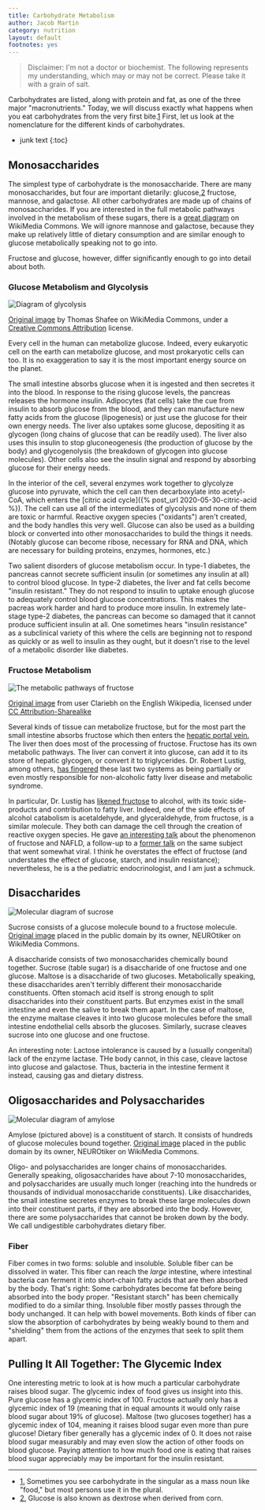 ```yaml
---
title: Carbohydrate Metabolism
author: Jacob Martin
category: nutrition
layout: default
footnotes: yes
---
```

> Disclaimer: I'm not a doctor or biochemist. The following represents my understanding, which may or may not be correct. Please take it with a grain of salt.

Carbohydrates are listed, along with protein and fat, as one of the three major "macronutrients." Today, we will discuss exactly what happens when you eat carbohydrates from the very first bite.<a class="footref" id="ref1" href="#note1" title="Sometimes you see carbohydrate in the singular as a mass noun like food, but most persons use it in the plural.">1</a> First, let us look at the nomenclature for the different kinds of carbohydrates.

* junk text
{:toc}

## Monosaccharides
The simplest type of carbohydrate is the monosaccharide. There are many monosaccharides, but four are important dietarily: glucose,<a class="footref" id="ref2" href="#note2" title="Glucose is also known as dextrose when derived from corn.">2</a> fructose, mannose, and galactose. All other carbohydrates are made up of chains of monosaccharides. If you are interested in the full metabolic pathways involved in the metabolism of these sugars, there is a [great diagram](https://commons.wikimedia.org/wiki/File:Metabolism_of_common_monosaccharides,_and_related_reactions.png) on WikiMedia Commons. We will ignore mannose and galactose, because they make up relatively little of dietary consumption and are similar enough to glucose metabolically speaking not to go into. 

Fructose and glucose, however, differ significantly enough to go into detail about both.

### Glucose Metabolism and Glycolysis
![Diagram of glycolysis](/images/glycolysis.png "The metabolic pathway of glycolysis, in detail.")
<p class="caption"><a href="https://commons.wikimedia.org/wiki/File:Glycolysis_metabolic_pathway_3_annotated.svg">Original image</a> by Thomas Shafee on WikiMedia Commons, under a <a href="https://creativecommons.org/licenses/by/4.0/deed.en">Creative Commons Attribution</a> license.</p>

Every cell in the human can metabolize glucose. Indeed, every eukaryotic cell on the earth can metabolize glucose, and most prokaryotic cells can too. It is no exaggeration to say it is the most important energy source on the planet.

The small intestine absorbs glucose when it is ingested and then secretes it into the blood. In response to the rising glucose levels, the pancreas releases the hormone insulin. Adipocytes (fat cells) take the cue from insulin to absorb glucose from the blood, and they can manufacture new fatty acids from the glucose (lipogenesis) or just use the glucose for their own energy needs. The liver also uptakes some glucose, depositing it as glycogen (long chains of glucose that can be readily used). The liver also uses this insulin to stop gluconeogenesis (the production of glucose by the body) and glycogenolysis (the breakdown of glycogen into glucose molecules). Other cells also see the insulin signal and respond by absorbing glucose for their energy needs.

In the interior of the cell, several enzymes work together to glycolyze glucose into pyruvate, which the cell can then decarboxylate into acetyl-CoA, which enters the [citric acid cycle]({% post_url 2020-05-30-citric-acid %}). The cell can use all of the intermediates of glycolysis and none of them are toxic or harmful. Reactive oxygen species ("oxidants") aren't created, and the body handles this very well. Glucose can also be used as a building block or converted into other monosaccharides to build the things it needs. (Notably glucose can become ribose, necessary for RNA and DNA, which are necessary for building proteins, enzymes, hormones, etc.)

Two salient disorders of glucose metabolism occur. In type-1 diabetes, the pancreas cannot secrete sufficient insulin (or sometimes any insulin at all) to control blood glucose. In type-2 diabetes, the liver and fat cells become "insulin resistant." They do not respond to insulin to uptake enough glucose to adequately control blood glucose concentrations. This makes the pacreas work harder and hard to produce more insulin. In extremely late-stage type-2 diabetes, the pancreas can become so damaged that it cannot produce sufficient insulin at all. One sometimes hears "insulin resistance" as a subclinical variety of this where the cells are beginning not to respond as quickly or as well to insulin as they ought, but it doesn't rise to the level of a metabolic disorder like diabetes.

### Fructose Metabolism
![The metabolic pathways of fructose](/images/fructolysis.jpg)
<p class="caption"><a href="https://commons.wikimedia.org/wiki/File:Fructose_to_trioses.jpg">Original image</a> from user Clariebh on the English Wikipedia, licensed under <a href="https://creativecommons.org/licenses/by-sa/3.0/deed.en">CC Attribution-Sharealike</a></p>

Several kinds of tissue can metabolize fructose, but for the most part the small intestine absorbs fructose which then enters the [hepatic portal vein.](https://en.wikipedia.org/wiki/Portal_vein) The liver then does most of the processing of fructose. Fructose has its own metabolic pathways. The liver can convert it into glucose, can add it to its store of hepatic glycogen, or convert it to triglycerides. Dr. Robert Lustig, among others, [has fingered](https://www.nature.com/articles/nrgastro.2010.41) these last two systems as being partially or even mostly responsible for non-alcoholic fatty liver disease and metabolic syndrome.

In particular, Dr. Lustig has [likened fructose](https://academic.oup.com/advances/article/4/2/226/4591631) to alcohol, with its toxic side-products and contribution to fatty liver. Indeed, one of the side effects of alcohol catabolism is acetaldehyde, and glyceraldehyde, from fructose, is a similar molecule. They both can damage the cell through the creation of reactive oxygen species. He gave [an interesting talk](https://robertlustig.com/fructose2/) about the phenomenon of fructose and NAFLD, a follow-up to a [former talk](https://robertlustig.com/sugar-the-bitter-truth/) on the same subject that went somewhat viral. I think he overstates the effect of fructose (and understates the effect of glucose, starch, and insulin resistance); nevertheless, he is a the pediatric endocrinologist, and I am just a schmuck.

## Disaccharides
![Molecular diagram of sucrose](/images/sucrose.svg)
<p class="caption">Sucrose consists of a glucose molecule bound to a fructose molecule. <a href="https://commons.wikimedia.org/wiki/File:Saccharose2.svg">Original image</a> placed in the public domain by its owner, NEUROtiker on WikiMedia Commons.</p>

A disaccharide consists of two monosaccharides chemically bound together. Sucrose (table sugar) is a disaccharide of one fructose and one glucose. Maltose is a disaccharide of two glucoses. Metabolically speaking, these disaccharides aren't terribly different their monosaccharide constituents. Often stomach acid itself is strong enough to split disaccharides into their constituent parts. But enzymes exist in the small intestine and even the salive to break them apart. In the case of maltose, the enzyme maltase cleaves it into two glucose molecules before the small intestine endothelial cells absorb the glucoses. Similarly, sucrase cleaves sucrose into one glucose and one fructose.

An interesting note: Lactose intolerance is caused by a (usually congenital) lack of the enzyme lactase. THe body cannot, in this case, cleave lactose into glucose and galactose. Thus, bacteria in the intestine ferment it instead, causing gas and dietary distress.

## Oligosaccharides and Polysaccharides
![Molecular diagram of amylose](/images/amylose.svg)
<p class="caption">Amylose (pictured above) is a constituent of starch. It consists of hundreds of glucose molecules bound together. <a href="https://commons.wikimedia.org/wiki/File:Amylose2.svg">Original image</a> placed in the public domain by its owner, NEUROtiker on WikiMedia Commons.</p>

Oligo- and polysaccharides are longer chains of monosaccharides. Generally speaking, oligosaccharides have about 7-10 monosaccharides, and polysaccharides are usually much longer (reaching into the hundreds or thousands of individual monosaccharide constituents). Like disaccharides, the small intestine secretes enzymes to break these large molecules down into their constituent parts, if they are absorbed into the body. However, there are some polysaccharides that cannot be broken down by the body. We call undigestible carbohydrates dietary fiber. 

### Fiber
Fiber comes in two forms: soluble and insoluble. Soluble fiber can be dissolved in water. This fiber can reach the *large* intestine, where intestinal bacteria can ferment it into short-chain fatty acids that are then absorbed by the body. That's right: Some carbohydrates become fat before being absorbed into the body proper. "Resistant starch" has been chemically modified to do a similar thing. Insoluble fiber mostly passes through the body unchanged. It can help with bowel movements. Both kinds of fiber can slow the absorption of carbohydrates by being weakly bound to them and "shielding" them from the actions of the enzymes that seek to split them apart.

## Pulling It All Together: The Glycemic Index
One interesting metric to look at is how much a particular carbohydrate raises blood sugar. The glycemic index of food gives us insight into this. Pure glucose has a glycemic index of 100. Fructose actually only has a glycemic index of 19 (meaning that in equal amounts it would only raise blood sugar about 19% of glucose). Maltose (two glucoses together) has a glycemic index of 104, meaning it raises blood sugar even more than pure glucose! Dietary fiber generally has a glycemic index of 0. It does not raise blood sugar measurably and may even slow the action of other foods on blood glucose. Paying attention to how much food one is eating that raises blood sugar appreciably may be important for the insulin resistant.
<hr />
<ul class="footnotes" id="footnotes">
<li id="note1"><a href="#ref1">1.</a> Sometimes you see carbohydrate in the singular as a mass noun like "food," but most persons use it in the plural.</li>
<li id="note2"><a href="#ref2">2.</a> Glucose is also known as dextrose when derived from corn.</li>
</ul>
